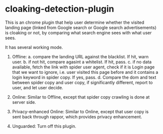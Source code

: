 # cloaking-detection-plugin
This is an chrome plugin that help user determine whether the visited landing page
(linked from Google search or Google search advertisements) is cloaking or not,
by comparing what search engine sees with what user sees.

It has several working mode.
1. Offline: 
	a. compare the landing URL against the blacklist. If hit, warn user.
	b. if not hit, compare agasint a whitelist. If hit, pass.
	c. if no data available, fetch the link with spider user agent, check if it is Login page that we want to ignore,
	i.e. user visited this page before and it contains a login keyword in spider copy. If yes, pass.
	d. Compare the dom and text between spider copy and user copy, if significantly different,
	report to user, and let user decide.

2. Online:
	Similar to Offline, except that spider copy crawling is done at server side.

3. Privacy-enhanced Online:
	Similar to Online, except that user copy is sent back through rappor, which provides privacy enhancement.

4. Unguarded:
	Turn off this plugin.
